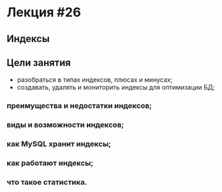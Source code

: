 # Лекция #26

## Индексы

## Цели занятия

* разобраться в типах индексов, плюсах и минусах;
* создавать, удалять и мониторить индексы для оптимизации БД;

### преимущества и недостатки индексов;
### виды и возможности индексов;
### как MySQL хранит индексы;
### как работают индексы;
### что такое статистика.